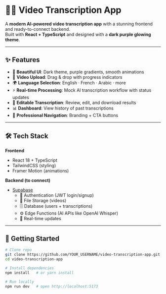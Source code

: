 # 🎥✨ Video Transcription App

A **modern AI-powered video transcription app** with a stunning frontend and ready-to-connect backend.  
Built with **React + TypeScript** and designed with a **dark purple glowing theme**.

---

## ✨ Features

- 🎨 **Beautiful UI**: Dark theme, purple gradients, smooth animations  
- 📂 **Video Upload**: Drag & drop with progress indicators  
- 🌍 **Language Selection**: English · French · Arabic · more  
- ⚡ **Real-time Processing**: Mock AI transcription workflow with status updates  
- 📝 **Editable Transcription**: Review, edit, and download results  
- 📊 **Dashboard**: View history of past transcriptions  
- 🧭 **Professional Navigation**: Branding + CTA buttons  

---

## 🛠 Tech Stack

**Frontend**  
- React 18 + TypeScript  
- TailwindCSS (styling)  
- Framer Motion (animations)  

**Backend (to connect)**  
- [Supabase](https://supabase.com)  
  - 🔑 Authentication (JWT login/signup)  
  - 📂 File Storage (videos)  
  - 🗄 Database (users + transcriptions)  
  - ⚙️ Edge Functions (AI APIs like OpenAI Whisper)  
  - 🔴 Real-time updates  

---

## 🚀 Getting Started

```bash
# Clone repo
git clone https://github.com/YOUR_USERNAME/video-transcription-app.git
cd video-transcription-app

# Install dependencies
npm install   # or yarn install

# Run locally
npm run dev   # open http://localhost:5173
